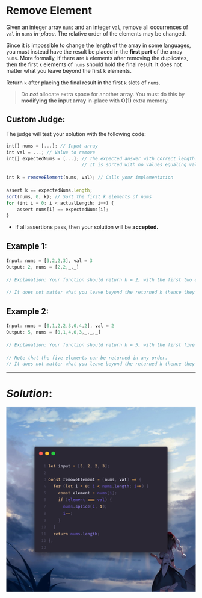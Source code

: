 # Remove Element

Given an integer array ```nums``` and an integer ```val```, remove all occurrences of ```val``` in ```nums``` *in-place*. The relative order of the elements may be changed.

Since it is impossible to change the length of the array in some languages, you must instead have the result be placed in the **first part** of the array ```nums```. More formally, if there are ```k``` elements after removing the duplicates, then the first ```k``` elements of ```nums``` should hold the final result. It does not matter what you leave beyond the first ```k``` elements.

Return ```k``` after placing the final result in the first ```k``` slots of ```nums```.

>Do ***not*** allocate extra space for another array. You must do this by **modifying the input array** in-place with **O(1)** extra memory.

## Custom Judge:
The judge will test your solution with the following code:

```javascript
int[] nums = [...]; // Input array
int val = ...; // Value to remove
int[] expectedNums = [...]; // The expected answer with correct length.
                            // It is sorted with no values equaling val.

int k = removeElement(nums, val); // Calls your implementation

assert k == expectedNums.length;
sort(nums, 0, k); // Sort the first k elements of nums
for (int i = 0; i < actualLength; i++) {
    assert nums[i] == expectedNums[i];
}
```

- If all assertions pass, then your solution will be **accepted.**

## Example 1:

```javascript
Input: nums = [3,2,2,3], val = 3
Output: 2, nums = [2,2,_,_]

// Explanation: Your function should return k = 2, with the first two elements of nums being 2.

// It does not matter what you leave beyond the returned k (hence they are underscores).
```

## Example 2:

```javascript
Input: nums = [0,1,2,2,3,0,4,2], val = 2
Output: 5, nums = [0,1,4,0,3,_,_,_]

// Explanation: Your function should return k = 5, with the first five elements of nums containing 0, 0, 1, 3, and 4.

// Note that the five elements can be returned in any order.
// It does not matter what you leave beyond the returned k (hence they are underscores).
```
---
# **_Solution_:**
![this is an image](./solution.png)